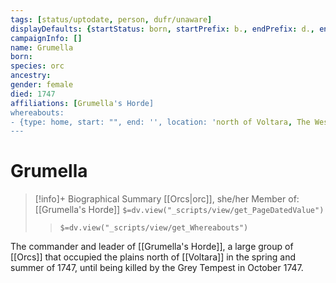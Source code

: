 ```yaml
---
tags: [status/uptodate, person, dufr/unaware]
displayDefaults: {startStatus: born, startPrefix: b., endPrefix: d., endStatus: died}
campaignInfo: []
name: Grumella
born:
species: orc
ancestry:
gender: female
died: 1747
affiliations: [Grumella's Horde]
whereabouts:
- {type: home, start: "", end: '', location: 'north of Voltara, The West Coast Region'}
---
```

# Grumella
>[!info]+ Biographical Summary
>[[Orcs|orc]], she/her
> Member of: [[Grumella's Horde]]
>`$=dv.view("_scripts/view/get_PageDatedValue")`
>> `$=dv.view("_scripts/view/get_Whereabouts")`

The commander and leader of [[Grumella's Horde]], a large group of [[Orcs]] that occupied the plains north of [[Voltara]] in the spring and summer of 1747, until being killed by the Grey Tempest in October 1747. 